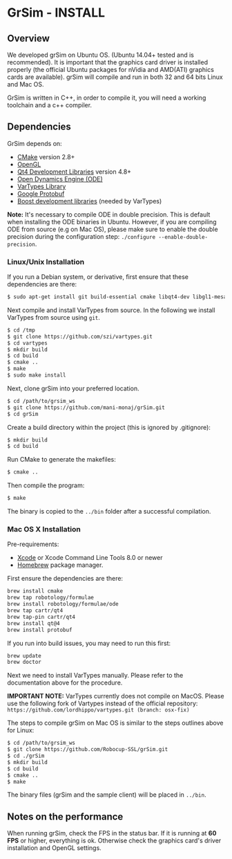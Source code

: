 # GrSim - INSTALL

## Overview

We developed grSim on Ubuntu OS. (Ubuntu 14.04+ tested and is recommended). It is  important that the graphics card driver is installed properly (the official Ubuntu packages for nVidia and AMD(ATI) graphics cards are available). grSim will compile and run in both 32 and 64 bits Linux and Mac OS.

GrSim is written in C++, in order to compile it, you will need a working toolchain and a c++ compiler.

## Dependencies

GrSim depends on:

- [CMake](https://cmake.org/) version 2.8+ 
- [OpenGL](https://www.opengl.org)
- [Qt4 Development Libraries](https://www.qt.io) version 4.8+
- [Open Dynamics Engine (ODE)](http://www.ode.org)
- [VarTypes Library](https://github.com/szi/vartypes)
- [Google Protobuf](https://github.com/google/protobuf)
- [Boost development libraries](http://www.boost.org/) (needed by VarTypes)

**Note:** It's necessary to compile ODE in double precision. This is default when installing the ODE binaries in Ubuntu. However, if you are compiling ODE from source (e.g on Mac OS), please make sure to enable the double precision during the configuration step: `./configure --enable-double-precision`.

### Linux/Unix Installation

If you run a Debian system, or derivative, first ensure that these dependencies are there:

```bash
$ sudo apt-get install git build-essential cmake libqt4-dev libgl1-mesa-dev libglu1-mesa-dev libprotobuf-dev protobuf-compiler libode-dev libboost-dev
```

Next compile and install VarTypes from source. In the following we install VarTypes from source using `git`.

```bash
$ cd /tmp
$ git clone https://github.com/szi/vartypes.git 
$ cd vartypes
$ mkdir build
$ cd build
$ cmake ..
$ make
$ sudo make install
```

Next, clone grSim into your preferred location.

```bash
$ cd /path/to/grsim_ws
$ git clone https://github.com/mani-monaj/grSim.git
$ cd grSim
```

Create a build directory within the project (this is ignored by .gitignore):

```bash
$ mkdir build
$ cd build
```

Run CMake to generate the makefiles:

```bash
$ cmake ..
```

Then compile the program:

```bash
$ make
```

The binary is copied to the `../bin` folder after a successful compilation.

### Mac OS X Installation

Pre-requirements:

- [Xcode](https://developer.apple.com/xcode/) or Xcode Command Line Tools 8.0 or newer
- [Homebrew](http://brew.sh/) package manager.

First ensure the dependencies are there:

```bash
brew install cmake
brew tap robotology/formulae         
brew install robotology/formulae/ode 
brew tap cartr/qt4
brew tap-pin cartr/qt4
brew install qt@4  
brew install protobuf
```

If you run into build issues, you may need to run this first:

```bash
brew update
brew doctor
```

Next we need to install VarTypes manually. Please refer to the documentation above for the procedure. 

**IMPORTANT NOTE:** VarTypes currently does not compile on MacOS. Please use the following fork of Vartypes instead of the official repository: `https://github.com/lordhippo/vartypes.git (branch: osx-fix)`

The steps to compile grSim on Mac OS is similar to the steps outlines above for Linux:


```bash
$ cd /path/to/grsim_ws
$ git clone https://github.com/Robocup-SSL/grSim.git
$ cd ./grSim
$ mkdir build
$ cd build
$ cmake ..
$ make
```

The binary files (grSim and the sample client) will be placed in `../bin`. 

## Notes on the performance

When running grSim, check the FPS in the status bar. If it is running at **60 FPS** or higher, everything is ok. Otherwise check the graphics card's driver installation and OpenGL settings.
